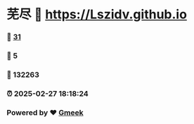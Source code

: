 # 芜尽 :link: https://Lszidv.github.io 
### :page_facing_up: [31](https://Lszidv.github.io/tag.html) 
### :speech_balloon: 5 
### :hibiscus: 132263 
### :alarm_clock: 2025-02-27 18:18:24 
### Powered by :heart: [Gmeek](https://github.com/Meekdai/Gmeek)
